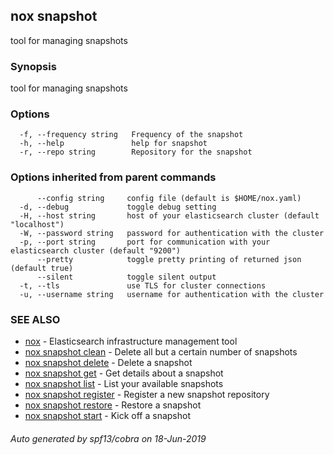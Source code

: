 ## nox snapshot

tool for managing snapshots

### Synopsis

tool for managing snapshots

### Options

```
  -f, --frequency string   Frequency of the snapshot
  -h, --help               help for snapshot
  -r, --repo string        Repository for the snapshot
```

### Options inherited from parent commands

```
      --config string     config file (default is $HOME/nox.yaml)
  -d, --debug             toggle debug setting
  -H, --host string       host of your elasticsearch cluster (default "localhost")
  -W, --password string   password for authentication with the cluster
  -p, --port string       port for communication with your elasticsearch cluster (default "9200")
      --pretty            toggle pretty printing of returned json (default true)
      --silent            toggle silent output
  -t, --tls               use TLS for cluster connections
  -u, --username string   username for authentication with the cluster
```

### SEE ALSO

* [nox](nox.md)	 - Elasticsearch infrastructure management tool
* [nox snapshot clean](nox_snapshot_clean.md)	 - Delete all but a certain number of snapshots
* [nox snapshot delete](nox_snapshot_delete.md)	 - Delete a snapshot
* [nox snapshot get](nox_snapshot_get.md)	 - Get details about a snapshot
* [nox snapshot list](nox_snapshot_list.md)	 - List your available snapshots
* [nox snapshot register](nox_snapshot_register.md)	 - Register a new snapshot repository
* [nox snapshot restore](nox_snapshot_restore.md)	 - Restore a snapshot
* [nox snapshot start](nox_snapshot_start.md)	 - Kick off a snapshot

###### Auto generated by spf13/cobra on 18-Jun-2019
